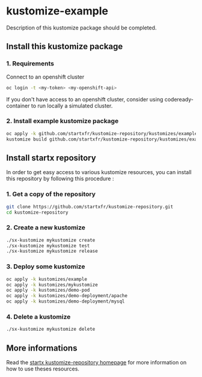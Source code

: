 # kustomize-example

Description of this kustomize package should be completed.

## Install this kustomize package

### 1. Requirements

Connect to an openshift cluster

```bash
oc login -t <my-token> <my-openshift-api>
```

If you don't have access to an openshift cluster, consider using codeready-container to
run locally a simulated cluster.

### 2. Install example kustomize package

```bash
oc apply -k github.com/startxfr/kustomize-repository/kustomizes/example/
kustomize build github.com/startxfr/kustomize-repository/kustomizes/example/
```

## Install startx repository

In order to get easy access to various kustomize resources, you can install this repository
by following this procedure :

### 1. Get a copy of the repository

```bash
git clone https://github.com/startxfr/kustomize-repository.git
cd kustomize-repository
```

### 2. Create a new kustomize

```bash
./sx-kustomize mykustomize create
./sx-kustomize mykustomize test
./sx-kustomize mykustomize release
```

### 3. Deploy some kustomize

```bash
oc apply -k kustomizes/example
oc apply -k kustomizes/mykustomize
oc apply -k kustomizes/demo-pod
oc apply -k kustomizes/demo-deployment/apache
oc apply -k kustomizes/demo-deployment/mysql
```

### 4. Delete a kustomize

```bash
./sx-kustomize mykustomize delete
```

## More informations

Read the [startx kustomize-repository homepage](https://startxfr.github.io/kustomize-repository) for
more information on how to use theses resources.
